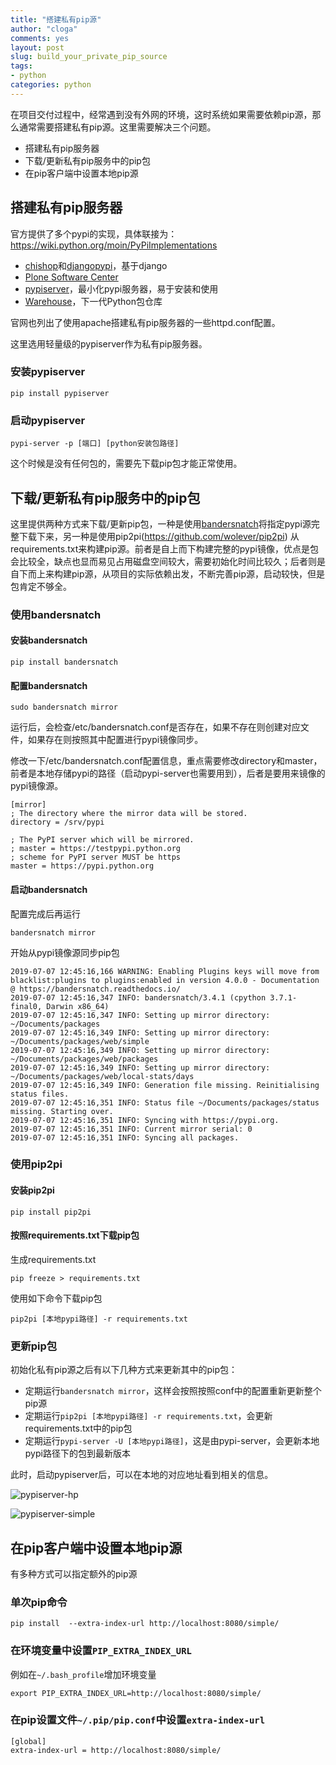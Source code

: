 ```yaml
---
title: "搭建私有pip源"
author: "cloga"
comments: yes
layout: post
slug: build_your_private_pip_source
tags:
- python
categories: python
---
```


在项目交付过程中，经常遇到没有外网的环境，这时系统如果需要依赖pip源，那么通常需要搭建私有pip源。这里需要解决三个问题。

- 搭建私有pip服务器
- 下载/更新私有pip服务中的pip包
- 在pip客户端中设置本地pip源

## 搭建私有pip服务器

官方提供了多个pypi的实现，具体联接为：https://wiki.python.org/moin/PyPiImplementations

- [chishop](https://github.com/ask/chishop)和[djangopypi](https://github.com/benliles/djangopypi)，基于django
- [Plone Software Center](https://pypi.python.org/pypi/Products.PloneSoftwareCenter)
- [pypiserver](http://pypi.python.org/pypi/pypiserver)，最小化pypi服务器，易于安装和使用
- [Warehouse](https://pypi.python.org/pypi/warehouse)，下一代Python包仓库

官网也列出了使用apache搭建私有pip服务器的一些httpd.conf配置。

这里选用轻量级的pypiserver作为私有pip服务器。

### 安装pypiserver

```shell
pip install pypiserver
```

### 启动pypiserver

```shell
pypi-server -p [端口] [python安装包路径]
```

这个时候是没有任何包的，需要先下载pip包才能正常使用。

## 下载/更新私有pip服务中的pip包

这里提供两种方式来下载/更新pip包，一种是使用[bandersnatch](https://github.com/pypa/bandersnatch/)将指定pypi源完整下载下来，另一种是使用pip2pi(https://github.com/wolever/pip2pi) 从requirements.txt来构建pip源。前者是自上而下构建完整的pypi镜像，优点是包会比较全，缺点也显而易见占用磁盘空间较大，需要初始化时间比较久；后者则是自下而上来构建pip源，从项目的实际依赖出发，不断完善pip源，启动较快，但是包肯定不够全。


### 使用bandersnatch

#### 安装bandersnatch

```shell
pip install bandersnatch
```

#### 配置bandersnatch

```shell
sudo bandersnatch mirror
```

运行后，会检查/etc/bandersnatch.conf是否存在，如果不存在则创建对应文件，如果存在则按照其中配置进行pypi镜像同步。

修改一下/etc/bandersnatch.conf配置信息，重点需要修改directory和master，前者是本地存储pypi的路径（启动pypi-server也需要用到），后者是要用来镜像的pypi镜像源。

```
[mirror]
; The directory where the mirror data will be stored.
directory = /srv/pypi

; The PyPI server which will be mirrored.
; master = https://testpypi.python.org
; scheme for PyPI server MUST be https
master = https://pypi.python.org
```

#### 启动bandersnatch

配置完成后再运行

```shell
bandersnatch mirror
```

开始从pypi镜像源同步pip包

```
2019-07-07 12:45:16,166 WARNING: Enabling Plugins keys will move from blacklist:plugins to plugins:enabled in version 4.0.0 - Documentation @ https://bandersnatch.readthedocs.io/
2019-07-07 12:45:16,347 INFO: bandersnatch/3.4.1 (cpython 3.7.1-final0, Darwin x86_64)
2019-07-07 12:45:16,347 INFO: Setting up mirror directory: ~/Documents/packages
2019-07-07 12:45:16,349 INFO: Setting up mirror directory: ~/Documents/packages/web/simple
2019-07-07 12:45:16,349 INFO: Setting up mirror directory: ~/Documents/packages/web/packages
2019-07-07 12:45:16,349 INFO: Setting up mirror directory: ~/Documents/packages/web/local-stats/days
2019-07-07 12:45:16,349 INFO: Generation file missing. Reinitialising status files.
2019-07-07 12:45:16,351 INFO: Status file ~/Documents/packages/status missing. Starting over.
2019-07-07 12:45:16,351 INFO: Syncing with https://pypi.org.
2019-07-07 12:45:16,351 INFO: Current mirror serial: 0
2019-07-07 12:45:16,351 INFO: Syncing all packages.
```

### 使用pip2pi

#### 安装pip2pi

```shell
pip install pip2pi
```

#### 按照requirements.txt下载pip包

生成requirements.txt

```shell
pip freeze > requirements.txt
```

使用如下命令下载pip包

```shell
pip2pi [本地pypi路径] -r requirements.txt
```

### 更新pip包

初始化私有pip源之后有以下几种方式来更新其中的pip包：

- 定期运行```bandersnatch mirror```，这样会按照按照conf中的配置重新更新整个pip源
- 定期运行```pip2pi [本地pypi路径] -r requirements.txt```，会更新requirements.txt中的pip包
- 定期运行```pypi-server -U [本地pypi路径]```，这是由pypi-server，会更新本地pypi路径下的包到最新版本


此时，启动pypiserver后，可以在本地的对应地址看到相关的信息。

![pypiserver-hp](/files/pypiserver-hp.png)

![pypiserver-simple](/files/pypiserver-simple.png)

## 在pip客户端中设置本地pip源

有多种方式可以指定额外的pip源

### 单次pip命令

```shell
pip install  --extra-index-url http://localhost:8080/simple/
```

### 在环境变量中设置```PIP_EXTRA_INDEX_URL```

例如在```~/.bash_profile```增加环境变量

```shell
export PIP_EXTRA_INDEX_URL=http://localhost:8080/simple/
```

### 在pip设置文件```~/.pip/pip.conf```中设置```extra-index-url```

```shell
[global]
extra-index-url = http://localhost:8080/simple/
```




